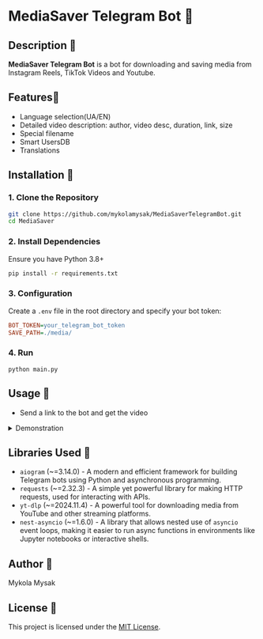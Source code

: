 # MediaSaver Telegram Bot 💾

## Description 📄
**MediaSaver Telegram Bot** is a bot for downloading and saving media from Instagram Reels, TikTok Videos and Youtube.
## Features🌵
- Language selection(UA/EN)
- Detailed video description: author, video desc, duration, link, size
- Special filename
- Smart UsersDB
- Translations

## Installation 🔨
### 1. Clone the Repository
```sh
git clone https://github.com/mykolamysak/MediaSaverTelegramBot.git
cd MediaSaver
```

### 2. Install Dependencies
Ensure you have Python 3.8+
```sh
pip install -r requirements.txt
```

### 3. Configuration
Create a `.env` file in the root directory and specify your bot token:
```ini
BOT_TOKEN=your_telegram_bot_token
SAVE_PATH=./media/
```

### 4. Run
```shell
python main.py
```

## Usage 🎥
- Send a link to the bot and get the video
<details>
  <summary>Demonstration</summary>

  <img src="https://github.com/mykolamysak/MediaSaverTelegramBot/blob/main/media/demo.gif" alt="Demo" />
  
</details>



## Libraries Used 📁
- `aiogram` (~=3.14.0) - A modern and efficient framework for building Telegram bots using Python and asynchronous programming.
- `requests` (~=2.32.3) - A simple yet powerful library for making HTTP requests, used for interacting with APIs.
- `yt-dlp` (~=2024.11.4) - A powerful tool for downloading media from YouTube and other streaming platforms.
- `nest-asyncio` (~=1.6.0) - A library that allows nested use of `asyncio` event loops, making it easier to run async functions in environments like Jupyter notebooks or interactive shells.



## Author 👷
Mykola Mysak

## License 🔐
This project is licensed under the [MIT License](LICENSE).






